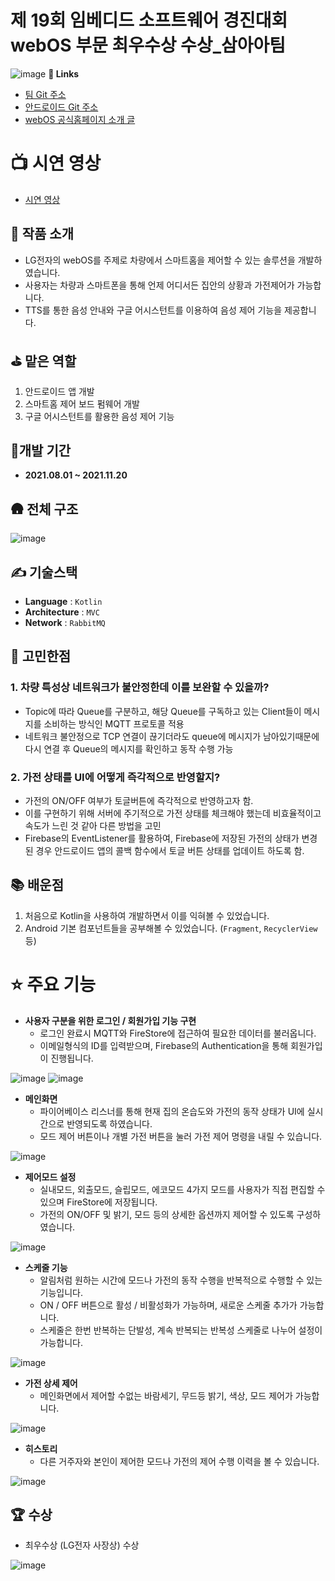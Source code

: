 # 제 19회 임베디드 소프트웨어 경진대회 webOS 부문 최우수상 수상_삼아아팀

![image](https://user-images.githubusercontent.com/29484377/195158289-6f2d7a70-60d3-45a6-87a4-7d48f4177d5d.png)
**🔗  Links**
- [팀 Git 주소](https://github.com/ThreeAmericano)
- [안드로이드 Git 주소](https://github.com/ThreeAmericano/Android)
- [webOS 공식홈페이지 소개 글](https://www.webosose.org/blog/2022/02/08/vehicle-to-smart-home-solution/)

# 📺 시연 영상
- [시연 영상](https://www.youtube.com/watch?v=ZO1fI2EKnug)

## 📜 작품 소개

- LG전자의 webOS를 주제로 차량에서 스마트홈을 제어할 수 있는 솔루션을 개발하였습니다.
- 사용자는 차량과 스마트폰을 통해 언제 어디서든 집안의 상황과 가전제어가 가능합니다.
- TTS를 통한 음성 안내와 구글 어시스턴트를 이용하여 음성 제어 기능을 제공합니다.

## ⛳ 맡은 역할

1. 안드로이드 앱 개발
2. 스마트홈 제어 보드 펌웨어 개발
3. 구글 어시스턴트를 활용한 음성 제어 기능

## 📅개발 기간

- **2021.08.01 ~ 2021.11.20**

## 🛖 전체 구조
![image](https://user-images.githubusercontent.com/29484377/195157607-e63d8330-f6ad-4458-91f5-121eba29bd21.png)

## ✍️ 기술스택

- **Language** : `Kotlin`
- **Architecture** : `MVC`
- **Network** : `RabbitMQ`

## 🤔 고민한점

### 1. 차량 특성상 네트워크가 불안정한데 이를 보완할 수 있을까?

- Topic에 따라 Queue를 구분하고, 해당 Queue를 구독하고 있는 Client들이 메시지를 소비하는 방식인 MQTT 프로토콜 적용
- 네트워크 불안정으로 TCP 연결이 끊기더라도 queue에 메시지가 남아있기때문에 다시 연결 후 Queue의 메시지를 확인하고 동작 수행 가능

### 2. 가전 상태를 UI에 어떻게 즉각적으로 반영할지?

- 가전의 ON/OFF 여부가 토글버튼에 즉각적으로 반영하고자 함.
- 이를 구현하기 위해 서버에 주기적으로 가전 상태를 체크해야 했는데 비효율적이고 속도가 느린 것 같아 다른 방법을 고민
- Firebase의 EventListener를 활용하여, Firebase에 저장된 가전의 상태가 변경된 경우 안드로이드 앱의 콜백 함수에서 토글 버튼 상태를 업데이트 하도록 함.

## 📚 배운점

1. 처음으로 Kotlin을 사용하여 개발하면서 이를 익혀볼 수 있었습니다.
2. Android 기본 컴포넌트들을 공부해볼 수 있었습니다. (`Fragment`, `RecyclerView` 등)
    
# ⭐️ 주요 기능
- **사용자 구분을 위한 로그인 / 회원가입 기능 구현**
    - 로그인 완료시 MQTT와 FireStore에 접근하여 필요한 데이터를 불러옵니다.
    - 이메일형식의 ID를 입력받으며, Firebase의 Authentication을 통해 회원가입이 진행됩니다.

![image](https://user-images.githubusercontent.com/29484377/195160733-1599e202-3726-49c8-93c5-98754cfcfbfe.png)
![image](https://user-images.githubusercontent.com/29484377/195160749-8e89d4d8-e684-4f7d-aacc-8bbc9f01f9f9.png)

- **메인화면**
    - 파이어베이스 리스너를 통해 현재 집의 온습도와 가전의 동작 상태가 UI에 실시간으로 반영되도록 하였습니다.
    - 모드 제어 버튼이나 개별 가전 버튼을 눌러 가전 제어 명령을 내릴 수 있습니다.
    
![image](https://user-images.githubusercontent.com/29484377/195160767-cdbac8ea-6838-4eb5-966e-eb11343ee72e.png)
    
- **제어모드 설정**
    - 실내모드, 외출모드, 슬립모드, 에코모드 4가지 모드를 사용자가 직접 편집할 수 있으며 FireStore에 저장됩니다.
    - 가전의 ON/OFF 및 밝기, 모드 등의 상세한 옵션까지 제어할 수 있도록 구성하였습니다.
    
![image](https://user-images.githubusercontent.com/29484377/195160837-08057ff0-170e-4f5b-941c-2a44ffb741e4.png)
    
- **스케줄 기능**
    - 알림처럼 원하는 시간에 모드나 가전의 동작 수행을 반복적으로 수행할 수 있는 기능입니다.
    - ON / OFF 버튼으로 활성 / 비활성화가 가능하며, 새로운 스케줄 추가가 가능합니다.
    - 스케줄은 한번 반복하는 단발성, 계속 반복되는 반복성 스케줄로 나누어 설정이 가능합니다.
    
![image](https://user-images.githubusercontent.com/29484377/195160871-29b63887-77dd-40c0-8e7f-ab1ee12be221.png)

- **가전 상세 제어**
    - 메인화면에서 제어할 수없는 바람세기, 무드등 밝기, 색상, 모드 제어가 가능합니다.  
  
![image](https://user-images.githubusercontent.com/29484377/195161190-ee430108-5ccf-420b-a28c-63293cf78db8.png)


- **히스토리**
    - 다른 거주자와 본인이 제어한 모드나 가전의 제어 수행 이력을 볼 수 있습니다.
    
![image](https://user-images.githubusercontent.com/29484377/195160892-ee1fb4fa-ce89-452f-9be4-673c515da6cd.png)
    

## 🏆 수상

- 최우수상 (LG전자 사장상) 수상
  
![image](https://user-images.githubusercontent.com/29484377/195161570-fb1bb347-1283-417b-a2a5-1a7d0def9d41.png)
